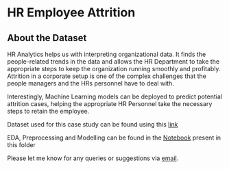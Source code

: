 # HR Employee Attrition

## About the Dataset
HR Analytics helps us with interpreting organizational data. It finds the people-related trends in the data and allows the HR Department to take the appropriate steps to keep the organization running smoothly and profitably. Attrition in a corporate setup is one of the complex challenges that the people managers and the HRs personnel have to deal with.

Interestingly, Machine Learning models can be deployed to predict potential attrition cases, helping the appropriate HR Personnel take the necessary steps to retain the employee.

Dataset used for this case study can be found using this [link](https://www.kaggle.com/datasets/rishikeshkonapure/hr-analytics-prediction)

EDA, Preprocessing and Modelling can be found in the [Notebook](https://github.com/Gowtham-98/ML-Case-Studies/blob/main/HR-Employee-Attrition/HR_Employee_Attrition.ipynb) present in this folder

Please let me know for any queries or suggestions via  [email](mailto:munugowtham@gmail.com?subject=GitHub%20Query%20on%20HR%20Attrition%20Case%20Study).
